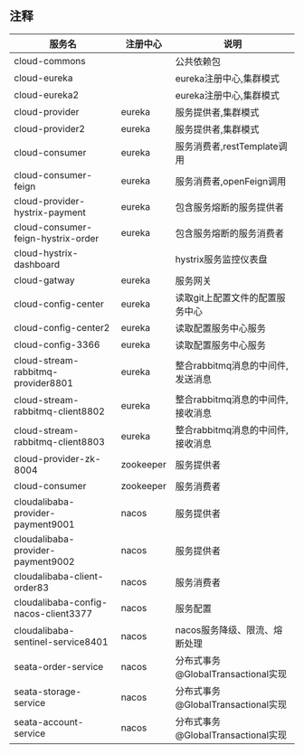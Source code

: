 ## 注释
| 服务名 | 注册中心 | 说明 |
| --- | --- | --- | 
|cloud-commons|  |公共依赖包 |
|cloud-eureka |  |eureka注册中心,集群模式|
|cloud-eureka2 |  |eureka注册中心,集群模式|
|cloud-provider |eureka| 服务提供者,集群模式|
|cloud-provider2 |eureka | 服务提供者,集群模式|
|cloud-consumer | eureka |服务消费者,restTemplate调用|
|cloud-consumer-feign | eureka |服务消费者,openFeign调用|
|cloud-provider-hystrix-payment | eureka |包含服务熔断的服务提供者|
|cloud-consumer-feign-hystrix-order | eureka |包含服务熔断的服务消费者|
|cloud-hystrix-dashboard | |hystrix服务监控仪表盘|
|cloud-gatway |eureka | 服务网关|
|cloud-config-center |eureka |读取git上配置文件的配置服务中心|
|cloud-config-center2 |eureka | 读取配置服务中心服务|
|cloud-config-3366 |eureka | 读取配置服务中心服务|
|cloud-stream-rabbitmq-provider8801 | eureka | 整合rabbitmq消息的中间件,发送消息|
|cloud-stream-rabbitmq-client8802 | eureka | 整合rabbitmq消息的中间件,接收消息|
|cloud-stream-rabbitmq-client8803 | eureka | 整合rabbitmq消息的中间件,接收消息|
|cloud-provider-zk-8004 | zookeeper | 服务提供者|
|cloud-consumer | zookeeper | 服务消费者|
|cloudalibaba-provider-payment9001 | nacos | 服务提供者|
|cloudalibaba-provider-payment9002 | nacos | 服务提供者|
|cloudalibaba-client-order83 | nacos | 服务消费者|
|cloudalibaba-config-nacos-client3377 | nacos | 服务配置|
|cloudalibaba-sentinel-service8401 | nacos |nacos服务降级、限流、熔断处理|
|seata-order-service | nacos | 分布式事务@GlobalTransactional实现|
|seata-storage-service | nacos | 分布式事务@GlobalTransactional实现|
|seata-account-service | nacos | 分布式事务@GlobalTransactional实现|

